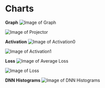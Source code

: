 # Charts

**Graph**
![Image of Graph](https://github.com/marshalhayes/deepneuralnet-chess/blob/master/src/tensorflow/charts/graph.png)

![Image of Projector](https://raw.githubusercontent.com/marshalhayes/deepneuralnet-chess/master/src/tensorflow/charts/projector.png)

**Activation**
![Image of Activation0](https://raw.githubusercontent.com/marshalhayes/deepneuralnet-chess/master/src/tensorflow/charts/activation0.png)

![Image of Activation1](https://raw.githubusercontent.com/marshalhayes/deepneuralnet-chess/master/src/tensorflow/charts/activation1.png)

**Loss**
![Image of Average Loss](https://raw.githubusercontent.com/marshalhayes/deepneuralnet-chess/master/src/tensorflow/charts/average-loss.png)

![Image of Loss](https://raw.githubusercontent.com/marshalhayes/deepneuralnet-chess/master/src/tensorflow/charts/loss.png)

**DNN Histograms**
![Image of DNN Histograms](https://raw.githubusercontent.com/marshalhayes/deepneuralnet-chess/master/src/tensorflow/charts/dnn-histograms.png)
